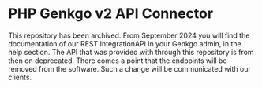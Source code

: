 PHP Genkgo v2 API Connector
============================================

This repository has been archived. From September 2024 you will find the documentation of our REST IntegrationAPI in your Genkgo admin, in the help section. The
API that was provided with through this repository is from then on deprecated. There comes a point that the endpoints will be removed from the software. Such a 
change will be communicated with our clients.
